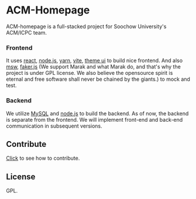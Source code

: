 ACM-Homepage
===============================================================================

ACM-homepage is a full-stacked project for Soochow University's ACM/ICPC team.

### Frontend

It uses [react][], [node.js][nodejs], [yarn][], [vite][], [theme ui][theme-ui]
to build nice frontend. And also [msw][], [faker.js][faker-js] (We support
Marak and what Marak do, and that's why the project is under GPL license. We
also believe the opensource spirit is eternal and free software shall never be
chained by the giants.) to mock and test.

### Backend

We utilize [MySQL][mysql] and [node.js][nodejs] to build the backend. As of
now, the backend is separate from the frontend. We will implement front-end and
back-end communication in subsequent versions.

Contribute
-------------------------------------------------------------------------------

[Click](./docs/contribute.md) to see how to contribute.

License
-------------------------------------------------------------------------------

GPL.

[react]: https://reactjs.org/
[nodejs]: https://nodejs.org/
[yarn]: https://yarnpkg.com/
[snowpack]: https://www.snowpack.dev/
[vite]: https://vitejs.dev/
[tailwindcss]: https://tailwindcss.com/
[theme-ui]: https://theme-ui.com/
[headlessui]: https://headlessui.dev/
[msw]: https://mswjs.io/
[faker-js]: https://fakerjs.dev
[mysql]: https://www.mysql.com/
